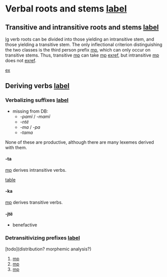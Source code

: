 # Verbal roots and stems [label](verbderiv)

## Transitive and intransitive roots and stems [label](sec:verbroots)
[lg](yab) verb roots can be divided into those yielding an intransitive stem, and those yielding a transitive stem.
The only inflectional criterion distinguishing the two classes is the third person prefix [mp](t3?nt), which can only occur on transitive stems.
Thus, transitive [mp](yawanka-kill) can take [mp](t3?nt) [exref](convfemgrme-217), but intransitive [mp](yaruwa-laugh) does not [exref](convrisamaj-42).

[ex](convfemgrme-217,convrisamaj-42)

## Deriving verbs [label](sec:derivingverbs)

### Verbalizing suffixes [label](sec:vbz)

* missing from DB:
    * _-pamï_ / _-mamï_
    * _-ntë_
    * _-ma_ / _-pa_
    * _-tama_

None of these are productive, although there are many lexemes derived with them.

#### -ta
[mp](tavbz) derives intransitive verbs.

[table](tavbz)


#### -ka
[mp](kavbz) derives transitive verbs.

#### -jtë
* benefactive

### Detransitivizing prefixes [label](sec:detrz)

[todo](distribution? morphemic analysis?)

1. [mp](dt2?nt)
1. [mp](dt1?nt)
1. [mp](dt3?nt)


